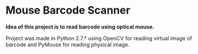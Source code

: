 Mouse Barcode Scanner
=====================

**Idea of this project is to read barcode using optical mouse.**

Project was made in Python 2.7.* using OpenCV for reading virtual 
image of barcode and PyMouse for reading physical image.